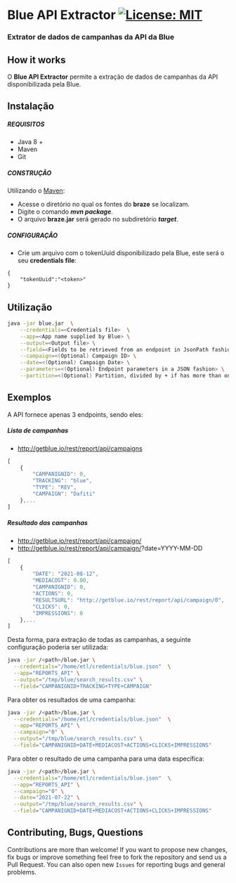 
# Blue API Extractor [![License: MIT](https://img.shields.io/badge/License-MIT-yellow.svg)](https://opensource.org/licenses/MIT)
### Extrator de dados de campanhas da API da Blue 

## How it works

O **Blue API Extractor** permite a extração de dados de campanhas da API disponibilizada pela Blue.

## Instalação

##### REQUISITOS

- Java 8 +
- Maven
- Git

##### CONSTRUÇÃO

Utilizando o [Maven](https://maven.apache.org/):

- Acesse o diretório no qual os fontes do **braze** se localizam.
- Digite o comando _**mvn package**_.
- O arquivo **braze.jar** será gerado no subdiretório **_target_**.

##### CONFIGURAÇÂO

* Crie um arquivo com o tokenUuid disponibilizado pela Blue, este será o seu **credentials file**:

```
{
	"tokenUuid":"<token>"
}
```

## Utilização

```bash
java -jar blue.jar  \
	--credentials=<Credentials file>  \
	--app=<App name supplied by Blue> \
	--output=<Output file> \
	--field=<Fields to be retrieved from an endpoint in JsonPath fashion> \
  	--campaign=<(Optional) Campaign ID> \
  	--date=<(Optional) Campaign Date> \
  	--parameters=<(Optional) Endpoint parameters in a JSON fashion> \
	--partition=<(Optional) Partition, divided by + if has more than one field> 
```

## Exemplos

A API fornece apenas 3 endpoints, sendo eles:

##### Lista de campanhas

- http://getblue.io/rest/report/api/campaigns

```javascript
[
    {
        "CAMPANIGNID": 0,
        "TRACKING": "blue",
        "TYPE": "REV",
        "CAMPAIGN": "Dafiti"
    },...
]
```

##### Resultado das campanhas

- http://getblue.io/rest/report/api/campaign/<campaignID>
- http://getblue.io/rest/report/api/campaign/<campaignID>?date=YYYY-MM-DD

```javascript
[
    {
        "DATE": "2021-08-12",
        "MEDIACOST": 0.00,
        "CAMPANIGNID": 0,
        "ACTIONS": 0,
        "RESULTSURL": "http://getblue.io/rest/report/api/campaign/0",
        "CLICKS": 0,
        "IMPRESSIONS": 0
    },...
]
```

Desta forma, para extração de todas as campanhas, a seguinte configuração poderia ser utilizada: 

```bash
java -jar /<path>/blue.jar \
  --credentials="/home/etl/credentials/blue.json"  \
  --app="REPORTS_API" \
  --output="/tmp/blue/search_results.csv" \
  --field="CAMPANIGNID+TRACKING+TYPE+CAMPAIGN" 
```

Para obter os resultados de uma campanha:

```bash
java -jar /<path>/blue.jar \
  --credentials="/home/etl/credentials/blue.json"  \
  --app="REPORTS_API" \
  --campaign="0" \
  --output="/tmp/blue/search_results.csv" \
  --field="CAMPANIGNID+DATE+MEDIACOST+ACTIONS+CLICKS+IMPRESSIONS" 
```

Para obter o resultado de uma campanha para uma data específica:


```bash
java -jar /<path>/blue.jar \
  --credentials="/home/etl/credentials/blue.json"  \
  --app="REPORTS_API" \
  --campaign="0" \
  --date="2021-07-22" \
  --output="/tmp/blue/search_results.csv" \
  --field="CAMPANIGNID+DATE+MEDIACOST+ACTIONS+CLICKS+IMPRESSIONS" 
```

## Contributing, Bugs, Questions
Contributions are more than welcome! If you want to propose new changes, fix bugs or improve something feel free to fork the repository and send us a Pull Request. You can also open new `Issues` for reporting bugs and general problems.
